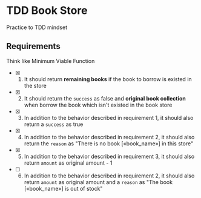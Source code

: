 # TDD Book Store

Practice to TDD mindset

## Requirements

Think like Minimum Viable Function

- [x] 1) It should return **remaining books** if the book to borrow is existed in the store
- [x] 2) It should return the `success` as false and **original book collection** when borrow the book which isn't existed in the book store
- [x] 3) In addition to the behavior described in requirement 1, it should also return a `success` as true
- [x] 4) In addition to the behavior described in requirement 2, it should also return the `reason` as "There is no book [«book_name»] in this store"
- [x] 5) In addition to the behavior described in requirement 3, it should also return `amount` as original amount - 1
- [ ] 6) In addition to the behavior described in requirement 2, it should also return `amount` as original amount and a `reason` as "The book [«book_name»] is out of stock"
